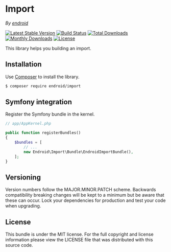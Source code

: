 Import
======

*By [endroid](https://endroid.nl/)*

[![Latest Stable Version](http://img.shields.io/packagist/v/endroid/import.svg)](https://packagist.org/packages/endroid/import)
[![Build Status](http://img.shields.io/travis/endroid/Import.svg)](http://travis-ci.org/endroid/Import)
[![Total Downloads](http://img.shields.io/packagist/dt/endroid/import.svg)](https://packagist.org/packages/endroid/import)
[![Monthly Downloads](http://img.shields.io/packagist/dm/endroid/import.svg)](https://packagist.org/packages/endroid/import)
[![License](http://img.shields.io/packagist/l/endroid/import.svg)](https://packagist.org/packages/endroid/import)

This library helps you building an import.

## Installation

Use [Composer](https://getcomposer.org/) to install the library.

``` bash
$ composer require endroid/import
```

## Symfony integration

Register the Symfony bundle in the kernel.

```php
// app/AppKernel.php

public function registerBundles()
{
    $bundles = [
        // ...
        new Endroid\Import\Bundle\EndroidImportBundle(),
    ];
}
```

## Versioning

Version numbers follow the MAJOR.MINOR.PATCH scheme. Backwards compatibility
breaking changes will be kept to a minimum but be aware that these can occur.
Lock your dependencies for production and test your code when upgrading.

## License

This bundle is under the MIT license. For the full copyright and license
information please view the LICENSE file that was distributed with this source code.
